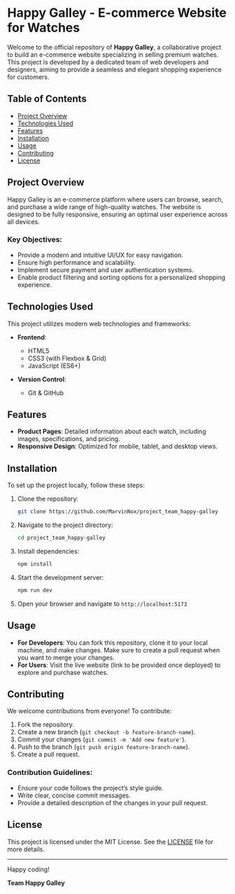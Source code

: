 # Happy Galley - E-commerce Website for Watches

Welcome to the official repository of **Happy Galley**, a collaborative project
to build an e-commerce website specializing in selling premium watches. This
project is developed by a dedicated team of web developers and designers, aiming
to provide a seamless and elegant shopping experience for customers.

## Table of Contents

- [Project Overview](#project-overview)
- [Technologies Used](#technologies-used)
- [Features](#features)
- [Installation](#installation)
- [Usage](#usage)
- [Contributing](#contributing)
- [License](#license)

## Project Overview

Happy Galley is an e-commerce platform where users can browse, search, and
purchase a wide range of high-quality watches. The website is designed to be
fully responsive, ensuring an optimal user experience across all devices.

### Key Objectives:

- Provide a modern and intuitive UI/UX for easy navigation.
- Ensure high performance and scalability.
- Implement secure payment and user authentication systems.
- Enable product filtering and sorting options for a personalized shopping
  experience.

## Technologies Used

This project utilizes modern web technologies and frameworks:

- **Frontend**:

  - HTML5
  - CSS3 (with Flexbox & Grid)
  - JavaScript (ES6+)

- **Version Control**:

  - Git & GitHub

## Features

- **Product Pages**: Detailed information about each watch, including images,
  specifications, and pricing.
- **Responsive Design**: Optimized for mobile, tablet, and desktop views.

## Installation

To set up the project locally, follow these steps:

1. Clone the repository:
   ```bash
   git clone https://github.com/MarvinNox/project_team_happy-galley
   ```
2. Navigate to the project directory:
   ```bash
   cd project_team_happy-galley
   ```
3. Install dependencies:
   ```bash
   npm install
   ```
4. Start the development server:
   ```bash
   npm run dev
   ```
5. Open your browser and navigate to `http://localhost:5173`

## Usage

- **For Developers**: You can fork this repository, clone it to your local
  machine, and make changes. Make sure to create a pull request when you want to
  merge your changes.
- **For Users**: Visit the live website (link to be provided once deployed) to
  explore and purchase watches.

## Contributing

We welcome contributions from everyone! To contribute:

1. Fork the repository.
2. Create a new branch (`git checkout -b feature-branch-name`).
3. Commit your changes (`git commit -m 'Add new feature'`).
4. Push to the branch (`git push origin feature-branch-name`).
5. Create a pull request.

### Contribution Guidelines:

- Ensure your code follows the project’s style guide.
- Write clear, concise commit messages.
- Provide a detailed description of the changes in your pull request.

## License

This project is licensed under the MIT License. See the [LICENSE](LICENSE) file
for more details.

---

Happy coding!

**Team Happy Galley**
